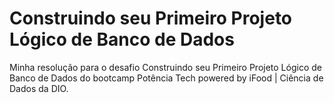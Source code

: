 # Construindo seu Primeiro Projeto Lógico de Banco de Dados
Minha resolução para o desafio Construindo seu Primeiro Projeto Lógico de Banco de Dados do bootcamp Potência Tech powered by iFood | Ciência de Dados da DIO.

